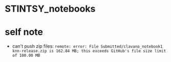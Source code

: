 # STINTSY_notebooks

# self note
- can't push zip files: `remote: error: File Submitted/clavano_notebook1 knn-release.zip is 162.84 MB; this exceeds GitHub's file size limit of 100.00 MB`